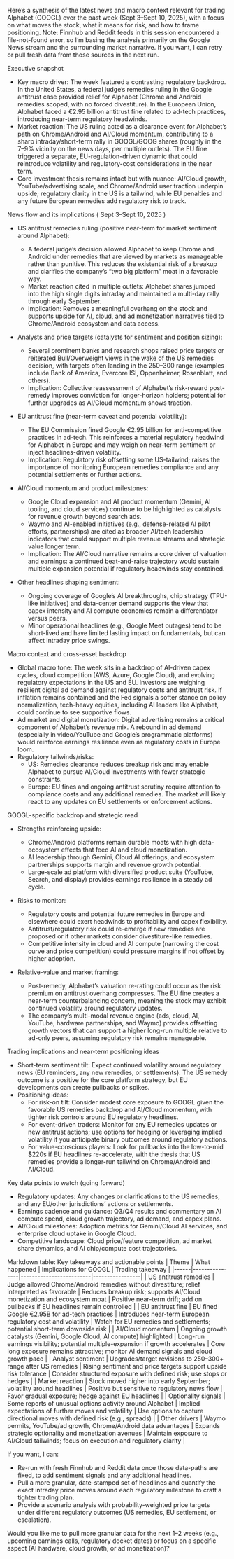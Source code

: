 Here’s a synthesis of the latest news and macro context relevant for trading Alphabet (GOOGL) over the past week (Sept 3–Sept 10, 2025), with a focus on what moves the stock, what it means for risk, and how to frame positioning. Note: Finnhub and Reddit feeds in this session encountered a file-not-found error, so I’m basing the analysis primarily on the Google News stream and the surrounding market narrative. If you want, I can retry or pull fresh data from those sources in the next run.

Executive snapshot
- Key macro driver: The week featured a contrasting regulatory backdrop. In the United States, a federal judge’s remedies ruling in the Google antitrust case provided relief for Alphabet (Chrome and Android remedies scoped, with no forced divestiture). In the European Union, Alphabet faced a €2.95 billion antitrust fine related to ad-tech practices, introducing near-term regulatory headwinds.
- Market reaction: The US ruling acted as a clearance event for Alphabet’s path on Chrome/Android and AI/Cloud momentum, contributing to a sharp intraday/short-term rally in GOOGL/GOOG shares (roughly in the 7–9% vicinity on the news days, per multiple outlets). The EU fine triggered a separate, EU-regulation-driven dynamic that could reintroduce volatility and regulatory-cost considerations in the near term.
- Core investment thesis remains intact but with nuance: AI/Cloud growth, YouTube/advertising scale, and Chrome/Android user traction underpin upside; regulatory clarity in the US is a tailwind, while EU penalties and any future European remedies add regulatory risk to track.

News flow and its implications ( Sept 3–Sept 10, 2025 )
- US antitrust remedies ruling (positive near-term for market sentiment around Alphabet):
  - A federal judge’s decision allowed Alphabet to keep Chrome and Android under remedies that are viewed by markets as manageable rather than punitive. This reduces the existential risk of a breakup and clarifies the company’s “two big platform” moat in a favorable way.
  - Market reaction cited in multiple outlets: Alphabet shares jumped into the high single digits intraday and maintained a multi-day rally through early September.
  - Implication: Removes a meaningful overhang on the stock and supports upside for AI, cloud, and ad monetization narratives tied to Chrome/Android ecosystem and data access.

- Analysts and price targets (catalysts for sentiment and position sizing):
  - Several prominent banks and research shops raised price targets or reiterated Bull/Overweight views in the wake of the US remedies decision, with targets often landing in the $250–$300 range (examples include Bank of America, Evercore ISI, Oppenheimer, Rosenblatt, and others).
  - Implication: Collective reassessment of Alphabet’s risk-reward post-remedy improves conviction for longer-horizon holders; potential for further upgrades as AI/Cloud momentum shows traction.

- EU antitrust fine (near-term caveat and potential volatility):
  - The EU Commission fined Google €2.95 billion for anti-competitive practices in ad-tech. This reinforces a material regulatory headwind for Alphabet in Europe and may weigh on near-term sentiment or inject headlines-driven volatility.
  - Implication: Regulatory risk offsetting some US-tailwind; raises the importance of monitoring European remedies compliance and any potential settlements or further actions.

- AI/Cloud momentum and product milestones:
  - Google Cloud expansion and AI product momentum (Gemini, AI tooling, and cloud services) continue to be highlighted as catalysts for revenue growth beyond search ads.
  - Waymo and AI-enabled initiatives (e.g., defense-related AI pilot efforts, partnerships) are cited as broader AI/tech leadership indicators that could support multiple revenue streams and strategic value longer term.
  - Implication: The AI/Cloud narrative remains a core driver of valuation and earnings: a continued beat-and-raise trajectory would sustain multiple expansion potential if regulatory headwinds stay contained.

- Other headlines shaping sentiment:
  - Ongoing coverage of Google’s AI breakthroughs, chip strategy (TPU-like initiatives) and data-center demand supports the view that capex intensity and AI compute economics remain a differentiator versus peers.
  - Minor operational headlines (e.g., Google Meet outages) tend to be short-lived and have limited lasting impact on fundamentals, but can affect intraday price swings.

Macro context and cross-asset backdrop
- Global macro tone: The week sits in a backdrop of AI-driven capex cycles, cloud competition (AWS, Azure, Google Cloud), and evolving regulatory expectations in the US and EU. Investors are weighing resilient digital ad demand against regulatory costs and antitrust risk. If inflation remains contained and the Fed signals a softer stance on policy normalization, tech-heavy equities, including AI leaders like Alphabet, could continue to see supportive flows.
- Ad market and digital monetization: Digital advertising remains a critical component of Alphabet’s revenue mix. A rebound in ad demand (especially in video/YouTube and Google’s programmatic platforms) would reinforce earnings resilience even as regulatory costs in Europe loom.
- Regulatory tailwinds/risks:
  - US: Remedies clearance reduces breakup risk and may enable Alphabet to pursue AI/Cloud investments with fewer strategic constraints.
  - Europe: EU fines and ongoing antitrust scrutiny require attention to compliance costs and any additional remedies. The market will likely react to any updates on EU settlements or enforcement actions.

GOOGL-specific backdrop and strategic read
- Strengths reinforcing upside:
  - Chrome/Android platforms remain durable moats with high data-ecosystem effects that feed AI and cloud monetization.
  - AI leadership through Gemini, Cloud AI offerings, and ecosystem partnerships supports margin and revenue growth potential.
  - Large-scale ad platform with diversified product suite (YouTube, Search, and display) provides earnings resilience in a steady ad cycle.

- Risks to monitor:
  - Regulatory costs and potential future remedies in Europe and elsewhere could exert headwinds to profitability and capex flexibility.
  - Antitrust/regulatory risk could re-emerge if new remedies are proposed or if other markets consider divestiture-like remedies.
  - Competitive intensity in cloud and AI compute (narrowing the cost curve and price competition) could pressure margins if not offset by higher adoption.

- Relative-value and market framing:
  - Post-remedy, Alphabet’s valuation re-rating could occur as the risk premium on antitrust overhang compresses. The EU fine creates a near-term counterbalancing concern, meaning the stock may exhibit continued volatility around regulatory updates.
  - The company’s multi-modal revenue engine (ads, cloud, AI, YouTube, hardware partnerships, and Waymo) provides offsetting growth vectors that can support a higher long-run multiple relative to ad-only peers, assuming regulatory risk remains manageable.

Trading implications and near-term positioning ideas
- Short-term sentiment tilt: Expect continued volatility around regulatory news (EU reminders, any new remedies, or settlements). The US remedy outcome is a positive for the core platform strategy, but EU developments can create pullbacks or spikes.
- Positioning ideas:
  - For risk-on tilt: Consider modest core exposure to GOOGL given the favorable US remedies backdrop and AI/Cloud momentum, with tighter risk controls around EU regulatory headlines.
  - For event-driven traders: Monitor for any EU remedies updates or new antitrust actions; use options for hedging or leveraging implied volatility if you anticipate binary outcomes around regulatory actions.
  - For value-conscious players: Look for pullbacks into the low-to-mid $220s if EU headlines re-accelerate, with the thesis that US remedies provide a longer-run tailwind on Chrome/Android and AI/Cloud.

Key data points to watch (going forward)
- Regulatory updates: Any changes or clarifications to the US remedies, and any EU/other jurisdictions’ actions or settlements.
- Earnings cadence and guidance: Q3/Q4 results and commentary on AI compute spend, cloud growth trajectory, ad demand, and capex plans.
- AI/Cloud milestones: Adoption metrics for Gemini/Cloud AI services, and enterprise cloud uptake in Google Cloud.
- Competitive landscape: Cloud price/feature competition, ad market share dynamics, and AI chip/compute cost trajectories.

Markdown table: Key takeaways and actionable points
| Theme | What happened | Implications for GOOGL | Trading takeaway |
|------|----------------|-------------------------|-----------------|
| US antitrust remedies | Judge allowed Chrome/Android remedies without divestiture; relief interpreted as favorable | Reduces breakup risk; supports AI/Cloud monetization and ecosystem moat | Positive near-term drift; add on pullbacks if EU headlines remain controlled |
| EU antitrust fine | EU fined Google €2.95B for ad-tech practices | Introduces near-term European regulatory cost and volatility | Watch for EU remedies and settlements; potential short-term downside risk |
| AI/Cloud momentum | Ongoing growth catalysts (Gemini, Google Cloud, AI compute) highlighted | Long-run earnings visibility; potential multiple-expansion if growth accelerates | Core long exposure remains attractive; monitor AI demand signals and cloud growth pace |
| Analyst sentiment | Upgrades/target revisions to $250–$300+ range after US remedies | Rising sentiment and price targets support upside risk tolerance | Consider structured exposure with defined risk; use stops or hedges |
| Market reaction | Stock moved higher into early September; volatility around headlines | Positive but sensitive to regulatory news flow | Favor gradual exposure; hedge against EU headlines |
| Optionality signals | Some reports of unusual options activity around Alphabet | Implied expectations of further moves and volatility | Use options to capture directional moves with defined risk (e.g., spreads) |
| Other drivers | Waymo permits, YouTube/ad growth, Chrome/Android data advantages | Expands strategic optionality and monetization avenues | Maintain exposure to AI/Cloud tailwinds; focus on execution and regulatory clarity |

If you want, I can:
- Re-run with fresh Finnhub and Reddit data once those data-paths are fixed, to add sentiment signals and any additional headlines.
- Pull a more granular, date-stamped set of headlines and quantify the exact intraday price moves around each regulatory milestone to craft a tighter trading plan.
- Provide a scenario analysis with probability-weighted price targets under different regulatory outcomes (US remedies, EU settlement, or escalation).

Would you like me to pull more granular data for the next 1–2 weeks (e.g., upcoming earnings calls, regulatory docket dates) or focus on a specific aspect (AI hardware, cloud growth, or ad monetization)?